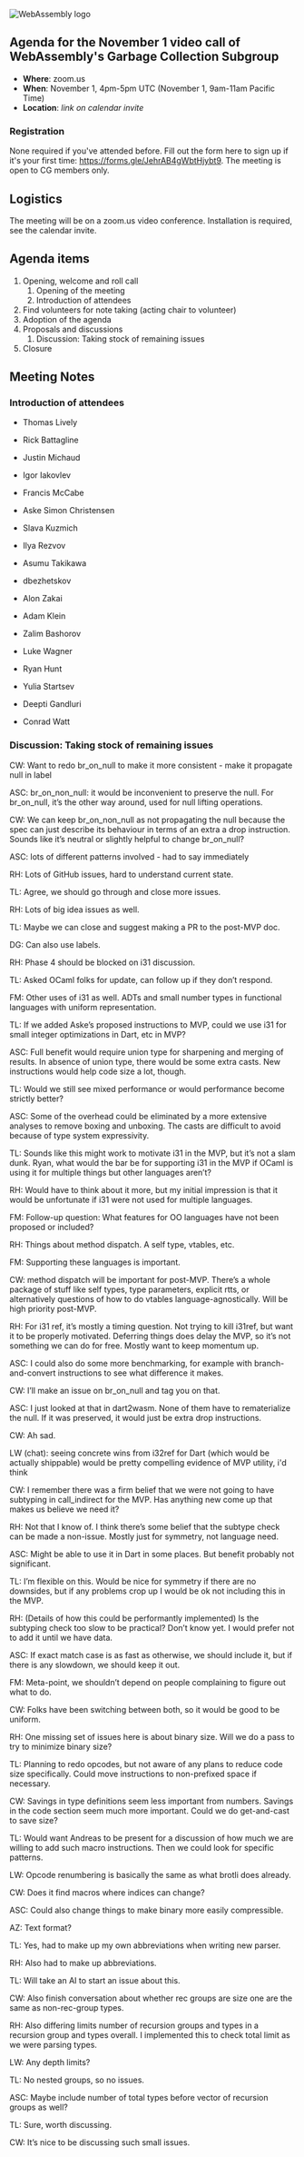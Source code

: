 ![WebAssembly logo](/images/WebAssembly.png)

## Agenda for the November 1 video call of WebAssembly's Garbage Collection Subgroup

- **Where**: zoom.us
- **When**: November 1, 4pm-5pm UTC (November 1, 9am-11am Pacific Time)
- **Location**: *link on calendar invite*

### Registration

None required if you've attended before. Fill out the form here to sign up if
it's your first time: https://forms.gle/JehrAB4gWbtHjybt9. The meeting is open
to CG members only.

## Logistics

The meeting will be on a zoom.us video conference.
Installation is required, see the calendar invite.

## Agenda items

1. Opening, welcome and roll call
    1. Opening of the meeting
    1. Introduction of attendees
1. Find volunteers for note taking (acting chair to volunteer)
1. Adoption of the agenda
1. Proposals and discussions
    1. Discussion: Taking stock of remaining issues
1. Closure

## Meeting Notes

### Introduction of attendees

- Thomas Lively
- Rick Battagline
- Justin Michaud
- Igor Iakovlev
- Francis McCabe
- Aske Simon Christensen
- Slava Kuzmich
- Ilya Rezvov
- Asumu Takikawa

- dbezhetskov
- Alon Zakai
- Adam Klein
- Zalim Bashorov
- Luke Wagner
- Ryan Hunt
- Yulia Startsev
- Deepti Gandluri
- Conrad Watt

### Discussion: Taking stock of remaining issues

CW: Want to redo br_on_null to make it more consistent - make it propagate null in label

ASC: br_on_non_null: it would be inconvenient to preserve the null. For br_on_null, it’s the other way around, used for null lifting operations. 

CW: We can keep br_on_non_null as not propagating the null because the spec can just describe its behaviour in terms of an extra a drop instruction. Sounds like it’s neutral or slightly helpful to change br_on_null?

ASC: lots of different patterns involved - had to say immediately

RH: Lots of GitHub issues, hard to understand current state.

TL: Agree, we should go through and close more issues.

RH: Lots of big idea issues as well.

TL: Maybe we can close and suggest making a PR to the post-MVP doc.

DG: Can also use labels.

RH: Phase 4 should be blocked on i31 discussion.

TL: Asked OCaml folks for update, can follow up if they don’t respond.

FM: Other uses of i31 as well. ADTs and small number types in functional languages with uniform representation.

TL: If we added Aske’s proposed instructions to MVP, could we use i31 for small integer optimizations in Dart, etc in MVP?

ASC: Full benefit would require union type for sharpening and merging of results. In absence of union type, there would be some extra casts. New instructions would help code size a lot, though.

TL: Would we still see mixed performance or would performance become strictly better?

ASC: Some of the overhead could be eliminated by a more extensive analyses to remove boxing and unboxing. The casts are difficult to avoid because of type system expressivity.

TL: Sounds like this might work to motivate i31 in the MVP, but it’s not a slam dunk. Ryan, what would the bar be for supporting i31 in the MVP if OCaml is using it for multiple things but other languages aren’t?

RH: Would have to think about it more, but my initial impression is that it would be unfortunate if i31 were not used for multiple languages.

FM: Follow-up question: What features for OO languages have not been proposed or included?

RH: Things about method dispatch. A self type, vtables, etc.

FM: Supporting these languages is important. 

CW: method dispatch will be important for post-MVP. There’s a whole package of stuff like self types, type parameters, explicit rtts, or alternatively questions of how to do vtables language-agnostically. Will be high priority post-MVP.

RH: For i31 ref, it’s mostly a timing question. Not trying to kill i31ref, but want it to be properly motivated. Deferring things does delay the MVP, so it’s not something we can do for free. Mostly want to keep momentum up.

ASC: I could also do some more benchmarking, for example with branch-and-convert instructions to see what difference it makes.

CW: I’ll make an issue on br_on_null and tag you on that.

ASC: I just looked at that in dart2wasm. None of them have to rematerialize the null. If it was preserved, it would just be extra drop instructions.

CW: Ah sad.

LW (chat): seeing concrete wins from i32ref for Dart (which would be actually shippable) would be pretty compelling evidence of MVP utility, i'd think

CW: I remember there was a firm belief that we were not going to have subtyping in call_indirect for the MVP. Has anything new come up that makes us believe we need it?

RH: Not that I know of. I think there’s some belief that the subtype check can be made a non-issue. Mostly just for symmetry, not language need.

ASC: Might be able to use it in Dart in some places. But benefit probably not significant.

TL: I’m flexible on this. Would be nice for symmetry if there are no downsides, but if any problems crop up I would be ok not including this in the MVP.

RH: (Details of how this could be performantly implemented) Is the subtyping check too slow to be practical? Don’t know yet. I would prefer not to add it until we have data.

ASC: If exact match case is as fast as otherwise, we should include it, but if there is any slowdown, we should keep it out.

FM: Meta-point, we shouldn’t depend on people complaining to figure out what to do.

CW: Folks have been switching between both, so it would be good to be uniform.

RH: One missing set of issues here is about binary size. Will we do a pass to try to minimize binary size?

TL: Planning to redo opcodes, but not aware of any plans to reduce code size specifically. Could move instructions to non-prefixed space if necessary.

CW: Savings in type definitions seem less important from numbers. Savings in the code section seem much more important. Could we do get-and-cast to save size?

TL: Would want Andreas to be present for a discussion of how much we are willing to add such macro instructions. Then we could look for specific patterns.

LW: Opcode renumbering is basically the same as what brotli does already.

CW: Does it find macros where indices can change?

ASC: Could also change things to make binary more easily compressible.

AZ: Text format?

TL: Yes, had to make up my own abbreviations when writing new parser.

RH: Also had to make up abbreviations.

TL: Will take an AI to start an issue about this.

CW: Also finish conversation about whether rec groups are size one are the same as non-rec-group types.

RH: Also differing limits number of recursion groups and types in a recursion group and types overall. I implemented this to check total limit as we were parsing types.

LW: Any depth limits?

TL: No nested groups, so no issues.

ASC: Maybe include number of total types before vector of recursion groups as well?

TL: Sure, worth discussing.

CW: It’s nice to be discussing such small issues.
